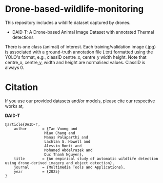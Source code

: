 # Drone-based-wildlife-monitoring
This repository includes a wildlife dataset captured by drones.

- DAID-T: A Drone-based Animal Image Dataset with annotated Thermal detections

There is one class (animal) of interest. Each training/validation image (.jpg) is associated with a ground-truth annotation file (.txt) formatted using the YOLO's format, e.g., classID centre_x, centre_y width height. Note that centre_x, centre_y, width and height are normalised values. ClassID is always 0.


# Citation
If you use our provided datasets and/or models, please cite our respective works at,

**DAID-T**

    @article{DAID-T,
        author       = {Tan Vuong and 
                      Miao Chang and 
                      Manas Palaparthi and 
                      Lachlan G. Howell and 
                      Alessio Bonti and 
                      Mohamed Abdelrazek and 
                      Duc Thanh Nguyen},      
        title        = {An empirical study of automatic wildlife detection using drone-derived imagery and object detection}, 
        journal      = {Multimedia Tools and Applications},
        year         = {2025} 
    }
